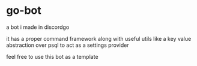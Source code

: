# go-bot

a bot i made  in discordgo

it has a proper command framework along with useful utils like a key value abstraction over psql to act as a settings provider

feel free to use this bot as a template
